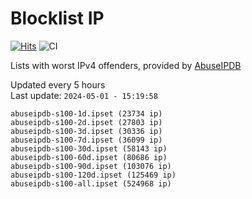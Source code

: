# Blocklist IP

[![Hits](https://hits.seeyoufarm.com/api/count/incr/badge.svg?url=https%3A%2F%2Fgithub.com%2Fborestad%2Fblocklist-ip%2F&count_bg=%2379C83D&title_bg=%23555555&icon=&icon_color=%23E7E7E7&title=hits&edge_flat=false)](https://hits.seeyoufarm.com)  ![CI](https://img.shields.io/github/workflow/status/borestad/blocklist-ip/CI?style=flat-square)

Lists with worst IPv4 offenders, provided by [AbuseIPDB](https://www.abuseipdb.com/)

<!-- FOOTER-PLACEHOLDER -->
Updated every 5 hours<br>
Last update: `2024-05-01 - 15:19:58`
```
abuseipdb-s100-1d.ipset (23734 ip)
abuseipdb-s100-2d.ipset (27803 ip)
abuseipdb-s100-3d.ipset (30336 ip)
abuseipdb-s100-7d.ipset (36099 ip)
abuseipdb-s100-30d.ipset (58143 ip)
abuseipdb-s100-60d.ipset (80686 ip)
abuseipdb-s100-90d.ipset (103076 ip)
abuseipdb-s100-120d.ipset (125469 ip)
abuseipdb-s100-all.ipset (524968 ip)
```
